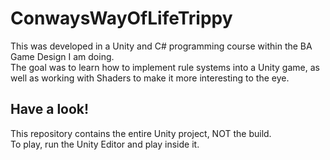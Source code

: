 # ConwaysWayOfLifeTrippy

This was developed in a Unity and C# programming course within the BA Game Design I am doing.  
The goal was to learn how to implement rule systems into a Unity game, as well as working with Shaders to make it more interesting to the eye.  

## Have a look!

This repository contains the entire Unity project, NOT the build.  
To play, run the Unity Editor and play inside it.
